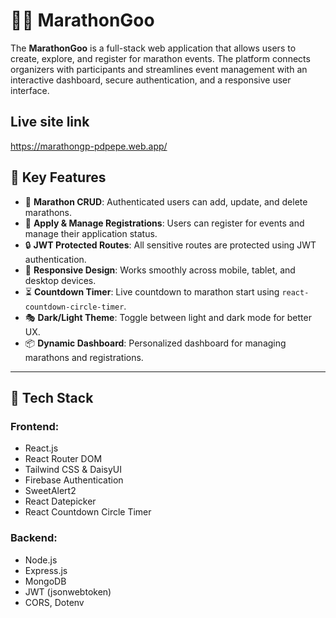 # 🏃‍♂️ MarathonGoo
The **MarathonGoo** is a full-stack web application that allows users to create, explore, and register for marathon events. The platform connects organizers with participants and streamlines event management with an interactive dashboard, secure authentication, and a responsive user interface.


## Live site link
https://marathongp-pdpepe.web.app/

## 🚀 Key Features

- 🧾 **Marathon CRUD**: Authenticated users can add, update, and delete marathons.
- 📝 **Apply & Manage Registrations**: Users can register for events and manage their application status.
- 🔒 **JWT Protected Routes**: All sensitive routes are protected using JWT authentication.
- 📱 **Responsive Design**: Works smoothly across mobile, tablet, and desktop devices.
- ⏳ **Countdown Timer**: Live countdown to marathon start using `react-countdown-circle-timer`.
- 🎭 **Dark/Light Theme**: Toggle between light and dark mode for better UX.
- 📦 **Dynamic Dashboard**: Personalized dashboard for managing marathons and registrations.

---

## 🧪 Tech Stack

### Frontend:
- React.js
- React Router DOM
- Tailwind CSS & DaisyUI 
- Firebase Authentication
- SweetAlert2
- React Datepicker
- React Countdown Circle Timer

### Backend:
- Node.js
- Express.js
- MongoDB 
- JWT (jsonwebtoken)
- CORS, Dotenv




